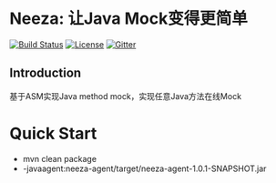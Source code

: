 # Neeza: 让Java Mock变得更简单

[![Build Status](https://travis-ci.org/hotspacode/neeza.svg?branch=master)](https://travis-ci.org/hotspacode/neeza)
[![License](https://img.shields.io/badge/license-Apache%202-4EB1BA.svg)](https://www.apache.org/licenses/LICENSE-2.0.html)
[![Gitter](https://badges.gitter.im/hotspacode/neeza.svg)](https://gitter.im/hotspacode/neeza)



## Introduction

基于ASM实现Java method mock，实现任意Java方法在线Mock

# Quick Start

- mvn clean package 
- -javaagent:neeza-agent/target/neeza-agent-1.0.1-SNAPSHOT.jar


